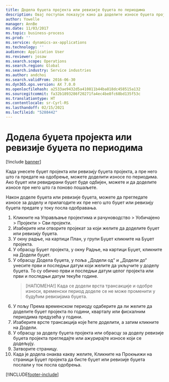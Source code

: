 ```yaml
---
title: Додела буџета пројекта или ревизије буџета по периодима
description: Овај поступак показује како да доделите износе буџета пројекта по периодима.
author: Yowelle
manager: AnnBe
ms.date: 11/03/2017
ms.topic: business-process
ms.prod: ''
ms.service: dynamics-ax-applications
ms.technology: ''
audience: Application User
ms.reviewer: josaw
ms.search.scope: Operations
ms.search.region: Global
ms.search.industry: Service industries
ms.author: andchoi
ms.search.validFrom: 2016-06-30
ms.dyn365.ops.version: AX 7.0.0
ms.openlocfilehash: a2533ae9432d5a410811b44ba818dc458515a132
ms.sourcegitcommit: fa32b1893286f20271fa4ec4be8fc68bd135f53c
ms.translationtype: HT
ms.contentlocale: sr-Cyrl-RS
ms.lasthandoff: 02/15/2021
ms.locfileid: "5288442"
---
```

# <a name="allocate-a-project-budget-or-budget-revision-across-periods"></a>Додела буџета пројекта или ревизије буџета по периодима

[!include [banner](../../includes/banner.md)]

Када унесете буџет пројекта или ревизију буџета пројекта, а пре него што га предате на одобрење, можете доделити износе по периодима. Ако буџет или ревидирани буџет буде одбијен, можете и да доделите износе пре него што га поново пошаљете. 

Након доделе буџета или ревизије буџета, можете да прегледате износе за доделу и прилагодите их пре него што буџет или ревизију буџета предате у току посла одобравања. 

1. Кликните на Управљање пројектима и рачуноводство > Уобичајено > Пројекти > Сви пројекти. 
2. Изаберите или отворите пројекат за који желите да доделите буџет или ревизију буџета. 
3. У окну радње, на картици План, у групи Буџет кликните на Буџет пројекта. 
4. У обрасцу Буџет пројекта, у окну Радње, на картици Буџет, кликните на Додели буџет. 
5. У обрасцу Додела буџета, у поља „Додели од“ и „Додели до“ унесите први и последњи датум који желите да укључите у доделу буџета. То су обично први и последњи датум целог пројекта или први и последњи датум текуће године.  
   > [НАПОМЕНА!] Када се додели врста трансакције и одобре износи, временски период доделе се не може променити у будућим ревизијама буџета. 
6. У пољу Према временском периоду одаберите да ли желите да доделите буџет пројекта по години, кварталу или фискалним периодима предузећа у години.
7. Изаберите врсте трансакција које ћете доделити, а затим кликните на Додели. 
8. У обрасцу за доделу буџета пројекта или обрасцу за доделу ревизије буџета пројекта прегледајте или ажурирајте износе који се додељују. 
9. Затворите страницу.
10. Када је додела онаква какву желите, Кликните на Прокњижи на страници Буџет пројекта да бисте буџет или ревизије буџета послали у ток посла одобрења.  




[!INCLUDE[footer-include](../../includes/footer-banner.md)]